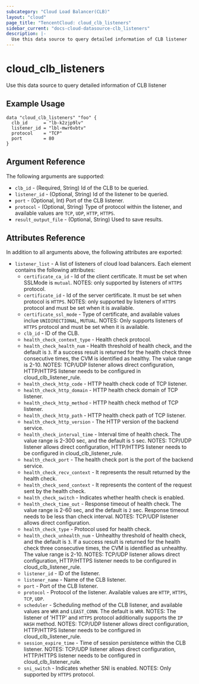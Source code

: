 ```yaml
---
subcategory: "Cloud Load Balancer(CLB)"
layout: "cloud"
page_title: "TencentCloud: cloud_clb_listeners"
sidebar_current: "docs-cloud-datasource-clb_listeners"
description: |-
  Use this data source to query detailed information of CLB listener
---
```


# cloud_clb_listeners

Use this data source to query detailed information of CLB listener

## Example Usage

```hcl
data "cloud_clb_listeners" "foo" {
  clb_id      = "lb-k2zjp9lv"
  listener_id = "lbl-mwr6vbtv"
  protocol    = "TCP"
  port        = 80
}
```

## Argument Reference

The following arguments are supported:

* `clb_id` - (Required, String) Id of the CLB to be queried.
* `listener_id` - (Optional, String) Id of the listener to be queried.
* `port` - (Optional, Int) Port of the CLB listener.
* `protocol` - (Optional, String) Type of protocol within the listener, and available values are `TCP`, `UDP`, `HTTP`, `HTTPS`.
* `result_output_file` - (Optional, String) Used to save results.

## Attributes Reference

In addition to all arguments above, the following attributes are exported:

* `listener_list` - A list of listeners of cloud load balancers. Each element contains the following attributes:
  * `certificate_ca_id` - Id of the client certificate. It must be set when SSLMode is `mutual`. NOTES: only supported by listeners of `HTTPS` protocol.
  * `certificate_id` - Id of the server certificate. It must be set when protocol is `HTTPS`. NOTES: only supported by listeners of `HTTPS` protocol and must be set when it is available.
  * `certificate_ssl_mode` - Type of certificate, and available values inclue `UNIDIRECTIONAL`, `MUTUAL`. NOTES: Only supports listeners of `HTTPS` protocol and must be set when it is available.
  * `clb_id` - ID of the CLB.
  * `health_check_context_type` - Health check protocol.
  * `health_check_health_num` - Health threshold of health check, and the default is `3`. If a success result is returned for the health check three consecutive times, the CVM is identified as healthy. The value range is 2-10. NOTES: TCP/UDP listener allows direct configuration, HTTP/HTTPS listener needs to be configured in cloud_clb_listener_rule.
  * `health_check_http_code` - HTTP health check code of TCP listener.
  * `health_check_http_domain` - HTTP health check domain of TCP listener.
  * `health_check_http_method` - HTTP health check method of TCP listener.
  * `health_check_http_path` - HTTP health check path of TCP listener.
  * `health_check_http_version` - The HTTP version of the backend service.
  * `health_check_interval_time` - Interval time of health check. The value range is 2-300 sec, and the default is `5` sec. NOTES: TCP/UDP listener allows direct configuration, HTTP/HTTPS listener needs to be configured in cloud_clb_listener_rule.
  * `health_check_port` - The health check port is the port of the backend service.
  * `health_check_recv_context` - It represents the result returned by the health check.
  * `health_check_send_context` - It represents the content of the request sent by the health check.
  * `health_check_switch` - Indicates whether health check is enabled.
  * `health_check_time_out` - Response timeout of health check. The value range is 2-60 sec, and the default is `2` sec. Response timeout needs to be less than check interval. NOTES: TCP/UDP listener allows direct configuration.
  * `health_check_type` - Protocol used for health check.
  * `health_check_unhealth_num` - Unhealthy threshold of health check, and the default is `3`. If a success result is returned for the health check three consecutive times, the CVM is identified as unhealthy. The value range is 2-10. NOTES: TCP/UDP listener allows direct configuration, HTTP/HTTPS listener needs to be configured in cloud_clb_listener_rule.
  * `listener_id` - ID of the listener.
  * `listener_name` - Name of the CLB listener.
  * `port` - Port of the CLB listener.
  * `protocol` - Protocol of the listener. Available values are `HTTP`, `HTTPS`, `TCP`, `UDP`.
  * `scheduler` - Scheduling method of the CLB listener, and available values are `WRR` and `LEAST_CONN`. The default is `WRR`. NOTES: The listener of 'HTTP' and `HTTPS` protocol additionally supports the `IP HASH` method. NOTES: TCP/UDP listener allows direct configuration, HTTP/HTTPS listener needs to be configured in cloud_clb_listener_rule.
  * `session_expire_time` - Time of session persistence within the CLB listener. NOTES: TCP/UDP listener allows direct configuration, HTTP/HTTPS listener needs to be configured in cloud_clb_listener_rule.
  * `sni_switch` - Indicates whether SNI is enabled. NOTES: Only supported by `HTTPS` protocol.


